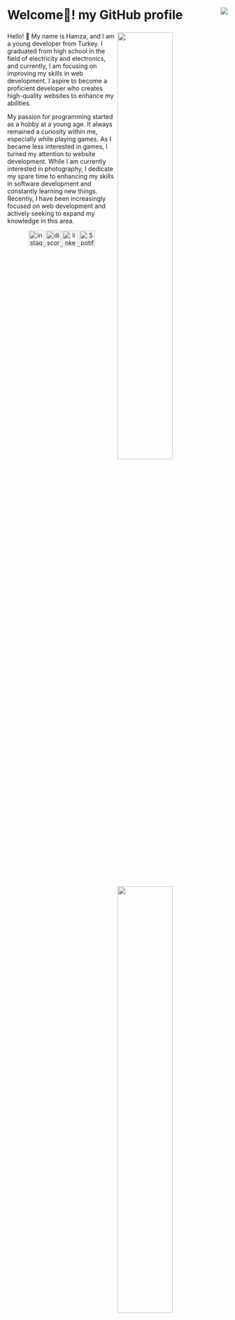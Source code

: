 <h1>Welcome👋! my GitHub profile <img align="right" src="https://komarev.com/ghpvc/?username=siestaxd&&label=PROFILE+VIEWS&color=grey&&style=for-the-badge"/></h1>

###

<img width="50%" align="right" src="https://github-readme-stats.vercel.app/api?username=siestaxd&count_private=true&hide_border=true&show_icons=true&include_all_commits=true&bg_color=0d1117&title_color=FFFFFF&text_color=9f9f9f&icon_color=FFFFFF">
<img width="50%" height="1px" align="right" src="https://i.imgur.com/DkKayja.png">
<img width="50%" align="right" src="https://github-readme-stats.vercel.app/api/top-langs/?username=siestaxd&theme=dark&hide_border=true&layout=compact&bg_color=0d1117&title_color=FFFFFF&text_color=9f9f9f&icon_color=FFFFFF">

Hello! 👋 My name is Hamza, and I am a young developer from Turkey. I graduated from high school in the field of electricity and electronics, and currently, I am focusing on improving my skills in web development. I aspire to become a proficient developer who creates high-quality websites to enhance my abilities.

My passion for programming started as a hobby at a young age. It always remained a curiosity within me, especially while playing games. As I became less interested in games, I turned my attention to website development. While I am currently interested in photography, I dedicate my spare time to enhancing my skills in software development and constantly learning new things. Recently, I have been increasingly focused on web development and actively seeking to expand my knowledge in this area.

<div align="center">
  <a href="https://www.instagram.com/hamzablnn" target="_blank">
    <img src="https://img.shields.io/static/v1?message=hamzablnn&logo=instagram&label=&color=E4405F&logoColor=white&labelColor=&style=for-the-badge" height="35" alt="instagram logo"  />
  </a>
  <a href="https://discord.com/users/572513937010982961" target="_blank">
    <img src="https://img.shields.io/static/v1?message=siestaxd&logo=discord&label=&color=7289DA&logoColor=white&labelColor=&style=for-the-badge" height="35" alt="discord logo"  />
  </a>
  <a href="https://www.linkedin.com/in/hamzabln/" target="_blank">
    <img src="https://img.shields.io/static/v1?message=hamzabln&logo=linkedin&label=&color=0077B5&logoColor=white&labelColor=&style=for-the-badge" height="35" alt="linkedin logo"  />
  </a>
   <a href="https://open.spotify.com/user/2lmyi3bure5ovkwbmgjettom5" target="_blank">
    <img src="https://img.shields.io/badge/Hamza-1ED760?&style=for-the-badge&logo=spotify&logoColor=white" height="35" alt="Spotify logo"  />
  </a>
</div>
